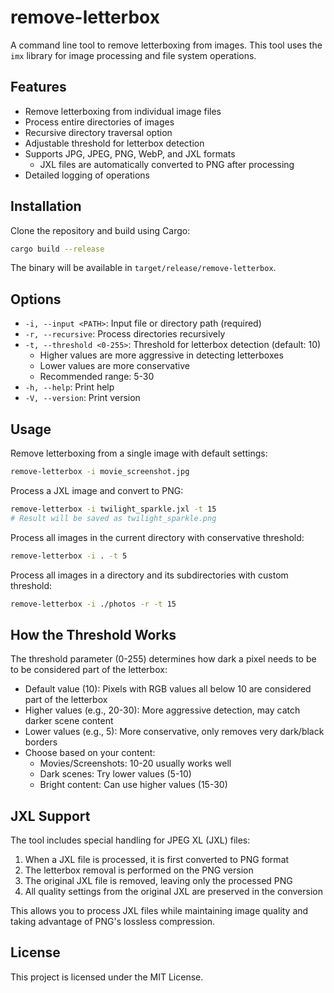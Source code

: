 # remove-letterbox

A command line tool to remove letterboxing from images. This tool uses the `imx` library for image processing and file system operations.

## Features

- Remove letterboxing from individual image files
- Process entire directories of images
- Recursive directory traversal option
- Adjustable threshold for letterbox detection
- Supports JPG, JPEG, PNG, WebP, and JXL formats
  - JXL files are automatically converted to PNG after processing
- Detailed logging of operations

## Installation

Clone the repository and build using Cargo:

```bash
cargo build --release
```

The binary will be available in `target/release/remove-letterbox`.

## Options

- `-i, --input <PATH>`: Input file or directory path (required)
- `-r, --recursive`: Process directories recursively
- `-t, --threshold <0-255>`: Threshold for letterbox detection (default: 10)
  - Higher values are more aggressive in detecting letterboxes
  - Lower values are more conservative
  - Recommended range: 5-30
- `-h, --help`: Print help
- `-V, --version`: Print version

## Usage

Remove letterboxing from a single image with default settings:

```bash
remove-letterbox -i movie_screenshot.jpg
```

Process a JXL image and convert to PNG:

```bash
remove-letterbox -i twilight_sparkle.jxl -t 15
# Result will be saved as twilight_sparkle.png
```

Process all images in the current directory with conservative threshold:

```bash
remove-letterbox -i . -t 5
```

Process all images in a directory and its subdirectories with custom threshold:

```bash
remove-letterbox -i ./photos -r -t 15
```

## How the Threshold Works

The threshold parameter (0-255) determines how dark a pixel needs to be to be considered part of the letterbox:

- Default value (10): Pixels with RGB values all below 10 are considered part of the letterbox
- Higher values (e.g., 20-30): More aggressive detection, may catch darker scene content
- Lower values (e.g., 5): More conservative, only removes very dark/black borders
- Choose based on your content:
  - Movies/Screenshots: 10-20 usually works well
  - Dark scenes: Try lower values (5-10)
  - Bright content: Can use higher values (15-30)

## JXL Support

The tool includes special handling for JPEG XL (JXL) files:

1. When a JXL file is processed, it is first converted to PNG format
2. The letterbox removal is performed on the PNG version
3. The original JXL file is removed, leaving only the processed PNG
4. All quality settings from the original JXL are preserved in the conversion

This allows you to process JXL files while maintaining image quality and taking advantage of PNG's lossless compression.

## License

This project is licensed under the MIT License.
